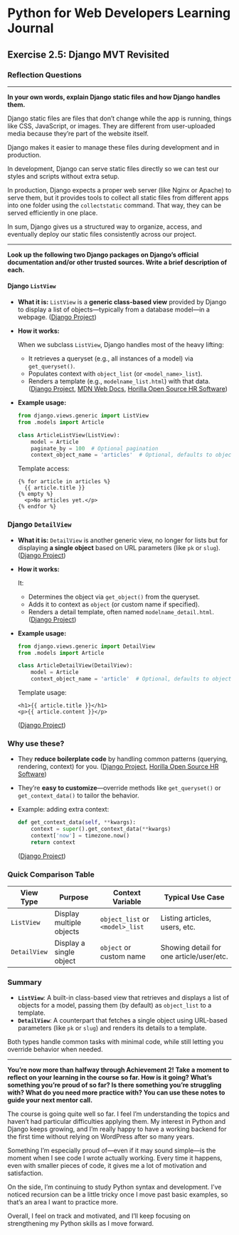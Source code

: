 # Python for Web Developers Learning Journal

## Exercise 2.5: Django MVT Revisited

### Reflection Questions

---

**In your own words, explain Django static files and how Django handles them.**

Django static files are files that don’t change while the app is running, things like CSS, JavaScript, or images. They are different from user-uploaded media because they’re part of the website itself.

Django makes it easier to manage these files during development and in production.

In development, Django can serve static files directly so we can test our styles and scripts without extra setup.

In production, Django expects a proper web server (like Nginx or Apache) to serve them, but it provides tools to collect all static files from different apps into one folder using the `collectstatic` command. That way, they can be served efficiently in one place.

In sum, Django gives us a structured way to organize, access, and eventually deploy our static files consistently across our project.

---

**Look up the following two Django packages on Django’s official documentation and/or other trusted sources. Write a brief description of each.**

#### Django `ListView`

- **What it is:**
  `ListView` is a **generic class-based view** provided by Django to display a list of objects—typically from a database model—in a webpage.
  ([Django Project][1])

- **How it works:**

  When we subclass `ListView`, Django handles most of the heavy lifting:

  - It retrieves a queryset (e.g., all instances of a model) via `get_queryset()`.
  - Populates context with `object_list` (or `<model_name>_list`).
  - Renders a template (e.g., `modelname_list.html`) with that data.
    ([Django Project][1], [MDN Web Docs][2], [Horilla Open Source HR Software][3])

- **Example usage:**

  ```python
  from django.views.generic import ListView
  from .models import Article

  class ArticleListView(ListView):
      model = Article
      paginate_by = 100  # Optional pagination
      context_object_name = 'articles'  # Optional, defaults to object_list
  ```

  Template access:

  ```django
  {% for article in articles %}
    {{ article.title }}
  {% empty %}
    <p>No articles yet.</p>
  {% endfor %}
  ```

### Django `DetailView`

- **What it is:**
  `DetailView` is another generic view, no longer for lists but for displaying **a single object** based on URL parameters (like `pk` or `slug`).
  ([Django Project][1])

- **How it works:**

  It:

  - Determines the object via `get_object()` from the queryset.
  - Adds it to context as `object` (or custom name if specified).
  - Renders a detail template, often named `modelname_detail.html`. ([Django Project][1])

- **Example usage:**

  ```python
  from django.views.generic import DetailView
  from .models import Article

  class ArticleDetailView(DetailView):
      model = Article
      context_object_name = 'article'  # Optional, defaults to object
  ```

  Template usage:

  ```django
  <h1>{{ article.title }}</h1>
  <p>{{ article.content }}</p>
  ```

  ([Django Project][1])

### Why use these?

- They **reduce boilerplate code** by handling common patterns (querying, rendering, context) for you. ([Django Project][4], [Horilla Open Source HR Software][3])
- They’re **easy to customize**—override methods like `get_queryset()` or `get_context_data()` to tailor the behavior.
- Example: adding extra context:

  ```python
  def get_context_data(self, **kwargs):
      context = super().get_context_data(**kwargs)
      context['now'] = timezone.now()
      return context
  ```

  ([Django Project][1])

### Quick Comparison Table

| View Type    | Purpose                  | Context Variable                | Typical Use Case                         |
| ------------ | ------------------------ | ------------------------------- | ---------------------------------------- |
| `ListView`   | Display multiple objects | `object_list` or `<model>_list` | Listing articles, users, etc.            |
| `DetailView` | Display a single object  | `object` or custom name         | Showing detail for one article/user/etc. |

### Summary

- **`ListView`**: A built-in class-based view that retrieves and displays a list of objects for a model, passing them (by default) as `object_list` to a template.
- **`DetailView`**: A counterpart that fetches a single object using URL-based parameters (like `pk` or `slug`) and renders its details to a template.

Both types handle common tasks with minimal code, while still letting you override behavior when needed.

[1]: https://docs.djangoproject.com/en/5.2/ref/class-based-views/generic-display/?utm_source=chatgpt.com 'Generic display views'
[2]: https://developer.mozilla.org/en-US/docs/Learn_web_development/Extensions/Server-side/Django/Generic_views?utm_source=chatgpt.com 'Django Tutorial Part 6: Generic list and detail views - MDN'
[3]: https://www.horilla.com/blogs/what-are-django-class-based-views-cbvs-and-its-advantages/?utm_source=chatgpt.com 'What Are Django Class-Based Views (CBVs) & its ...'
[4]: https://docs.djangoproject.com/en/5.2/topics/class-based-views/generic-display/?utm_source=chatgpt.com 'Built-in class-based generic views'

---

**You’re now more than halfway through Achievement 2! Take a moment to reflect on your learning in the course so far. How is it going? What’s something you’re proud of so far? Is there something you’re struggling with? What do you need more practice with? You can use these notes to guide your next mentor call.**

The course is going quite well so far. I feel I’m understanding the topics and haven’t had particular difficulties applying them. My interest in Python and Django keeps growing, and I’m really happy to have a working backend for the first time without relying on WordPress after so many years.

Something I’m especially proud of—even if it may sound simple—is the moment when I see code I wrote actually working. Every time it happens, even with smaller pieces of code, it gives me a lot of motivation and satisfaction.

On the side, I’m continuing to study Python syntax and development. I’ve noticed recursion can be a little tricky once I move past basic examples, so that’s an area I want to practice more.

Overall, I feel on track and motivated, and I’ll keep focusing on strengthening my Python skills as I move forward.
